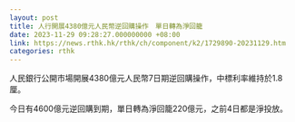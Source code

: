```yaml
---
layout: post
title: 人行開展4380億元人民幣逆回購操作　單日轉為淨回籠
date: 2023-11-29 09:28:27.000000000 +08:00
link: https://news.rthk.hk/rthk/ch/component/k2/1729890-20231129.htm
categories: rthk
---
```


人民銀行公開市場開展4380億元人民幣7日期逆回購操作，中標利率維持於1.8厘。

今日有4600億元逆回購到期，單日轉為淨回籠220億元，之前4日都是淨投放。
